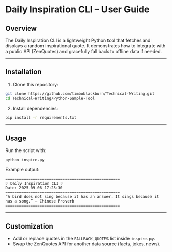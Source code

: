 # Daily Inspiration CLI – User Guide


## Overview
The Daily Inspiration CLI is a lightweight Python tool that fetches and displays a random inspirational quote.
It demonstrates how to integrate with a public API (ZenQuotes) and gracefully fall back to offline data if needed.


---


## Installation
1. Clone this repository:
```bash
git clone https://github.com/timboblackburn/Technical-Writing.git
cd Technical-Writing/Python-Sample-Tool
```


2. Install dependencies:
```bash
pip install -r requirements.txt
```


---


## Usage
Run the script with:
```bash
python inspire.py
```


Example output:
```
==================================================
💡 Daily Inspiration CLI 💡
Date: 2025-09-06 17:23:30
==================================================
“A bird does not sing because it has an answer. It sings because it has a song.” — Chinese Proverb
==================================================
```


---


## Customization
- Add or replace quotes in the `FALLBACK_QUOTES` list inside `inspire.py`.
- Swap the ZenQuotes API for another data source (facts, jokes, news).
```
